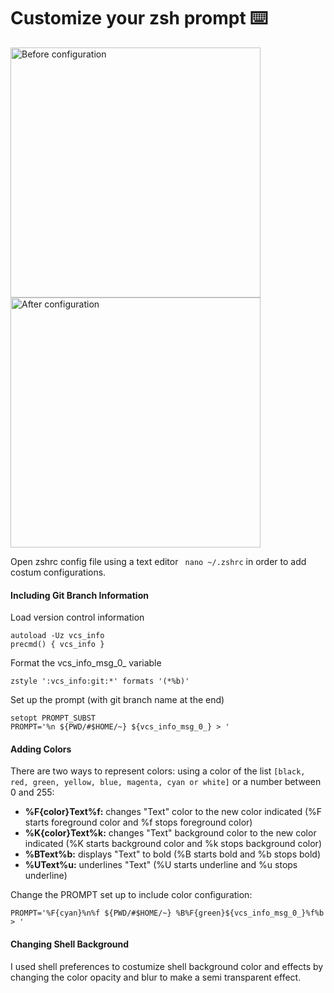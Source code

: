 # Customize your zsh prompt ⌨️


<img align="left" alt="Before configuration" width="400px" src="https://i.ibb.co/km0t2RY/Captura-de-ecr-2020-10-19-s-10-30-34.png" />
<img align="center" alt="After configuration" width="400px" src="https://i.ibb.co/F6j6Fyj/Captura-de-ecr-2020-10-19-s-10-33-39.png" />

Open zshrc config file using a text editor ` nano ~/.zshrc` in order to add costum configurations.

#### Including Git Branch Information

Load version control information

```
autoload -Uz vcs_info
precmd() { vcs_info }
```

Format the vcs_info_msg_0_ variable

```
zstyle ':vcs_info:git:*' formats '(*%b)'
```

Set up the prompt (with git branch name at the end)
```
setopt PROMPT_SUBST
PROMPT='%n ${PWD/#$HOME/~} ${vcs_info_msg_0_} > '
```

#### Adding Colors

There are two ways to represent colors: using a color of the list `[black, red, green, yellow, blue, magenta, cyan or white]` or a number between 0 and 255:

- **%F{color}Text%f:** changes "Text" color to the new color indicated (%F starts foreground color and %f stops foreground color)
- **%K{color}Text%k:** changes "Text" background color to the new color indicated (%K starts background color and %k stops background color)
- **%BText%b:** displays "Text" to bold (%B starts bold and %b stops bold)
- **%UText%u:** underlines "Text" (%U starts underline and %u stops underline)

Change the PROMPT set up to include color configuration:
```
PROMPT='%F{cyan}%n%f ${PWD/#$HOME/~} %B%F{green}${vcs_info_msg_0_}%f%b > '
```

#### Changing Shell Background

I used shell preferences to costumize shell background color and effects by changing the color opacity and blur to make a semi transparent effect.
